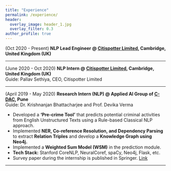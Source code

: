 ```yaml
---
title: "Experience"
permalink: /experience/
header:
  overlay_image: header_1.jpg
  overlay_filter: 0.3
author_profile: true
---
```


(Oct 2020 - Present) <b>NLP Lead Engineer @ <a href="http://citispotter.com/"> Citispotter Limited</a>, Cambridge, United Kingdom (UK)</b><br>

<hr style="border:2px black"> </hr>
  
(June 2020 - Oct 2020) <b>NLP Intern @ <a href="http://citispotter.com/"> Citispotter Limited</a>, Cambridge, United Kingdom (UK)</b><br>
  Guide: Pallav Sethiya, CEO, Citispotter Limited <br>
  
<hr style="border:2px black"> </hr>
  
(April 2019 - May 2020) <b>Research Intern (NLP) @ Applied AI Group of <a href="https://www.cdac.in/">C-DAC</a>, Pune</b><br>
  Guide: Dr. Krishnanjan Bhattacharjee and Prof. Devika Verma
  - Developed a **‘Pre-crime Tool’** that predicts potential criminal activities from English Unstructured Texts using a Rule-based Classical NLP approach. 
  - Implemented **NER, Co-reference Resolution, and Dependency Parsing** to extract **Relation Triples** and develop a **Knowledge Graph using Neo4j.**
  - Implemented a **Weighted Sum Model (WSM)** in the prediction module.
  - **Tech Stack:** Stanford CoreNLP, NeuralCoref, spaCy, Neo4j, Flask, etc. 
  - Survey paper during the internship is published in Springer. [Link](http://katreparitosh.github.io/publication/springer_ictis_2020)
  
<hr style="border:2px black"> </hr>

